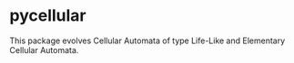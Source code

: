 # pycellular
This package evolves Cellular Automata of type Life-Like and  Elementary Cellular Automata.
